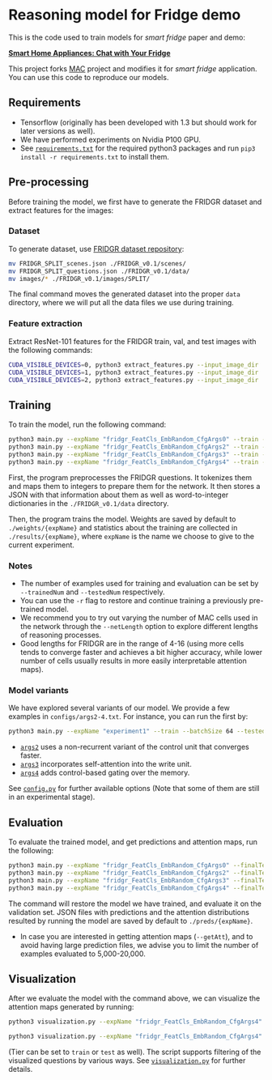# Reasoning model for Fridge demo

This is the code used to train models for *smart fridge* paper and demo:

**[Smart Home Appliances: Chat with Your Fridge](https://arxiv.org/pdf/1912.?????.pdf)**

This project forks [MAC](https://github.com/stanfordnlp/mac-network) project and modifies it for *smart fridge* application. You can use this code to reproduce our models.

## Requirements
- Tensorflow (originally has been developed with 1.3 but should work for later versions as well).
- We have performed experiments on Nvidia P100 GPU.
- See [`requirements.txt`](requirements.txt) for the required python3 packages and run `pip3 install -r requirements.txt` to install them.

## Pre-processing
Before training the model, we first have to generate the FRIDGR dataset and extract features for the images:

### Dataset
To generate dataset, use [FRIDGR dataset repository](https://github.com/gudovskiy/fridge-dataset/):
```bash
mv FRIDGR_SPLIT_scenes.json ./FRIDGR_v0.1/scenes/
mv FRIDGR_SPLIT_questions.json ./FRIDGR_v0.1/data/
mv images/* ./FRIDGR_v0.1/images/SPLIT/
```

The final command moves the generated dataset into the proper `data` directory, where we will put all the data files we use during training.

### Feature extraction
Extract ResNet-101 features for the FRIDGR train, val, and test images with the following commands:
```bash
CUDA_VISIBLE_DEVICES=0, python3 extract_features.py --input_image_dir ./images/train --output_h5_file ./data/train.h5 --batch_size 100
CUDA_VISIBLE_DEVICES=1, python3 extract_features.py --input_image_dir ./images/val   --output_h5_file ./data/val.h5 --batch_size 100
CUDA_VISIBLE_DEVICES=2, python3 extract_features.py --input_image_dir ./images/test  --output_h5_file ./data/test.h5 --batch_size 100
```

## Training 
To train the model, run the following command:
```bash
python3 main.py --expName "fridgr_FeatCls_EmbRandom_CfgArgs0" --train --batchSize 64 --testedNum 10000 --epochs 25 --netLength 4 --gpus 0 @configs/args.txt
python3 main.py --expName "fridgr_FeatCls_EmbRandom_CfgArgs2" --train --batchSize 64 --testedNum 10000 --epochs 40 --netLength 6 --gpus 1 @configs/args2.txt
python3 main.py --expName "fridgr_FeatCls_EmbRandom_CfgArgs3" --train --batchSize 64 --testedNum 10000 --epochs 40 --netLength 6 --gpus 2 @configs/args3.txt
python3 main.py --expName "fridgr_FeatCls_EmbRandom_CfgArgs4" --train --batchSize 64 --testedNum 10000 --epochs 40 --netLength 6 --gpus 3 @configs/args4.txt
```

First, the program preprocesses the FRIDGR questions. It tokenizes them and maps them to integers to prepare them for the network. It then stores a JSON with that information about them as well as word-to-integer dictionaries in the `./FRIDGR_v0.1/data` directory.

Then, the program trains the model. Weights are saved by default to `./weights/{expName}` and statistics about the training are collected in `./results/{expName}`, where `expName` is the name we choose to give to the current experiment. 

### Notes
- The number of examples used for training and evaluation can be set by `--trainedNum` and `--testedNum` respectively.
- You can use the `-r` flag to restore and continue training a previously pre-trained model. 
- We recommend you to try out varying the number of MAC cells used in the network through the `--netLength` option to explore different lengths of reasoning processes.
- Good lengths for FRIDGR are in the range of 4-16 (using more cells tends to converge faster and achieves a bit higher accuracy, while lower number of cells usually results in more easily interpretable attention maps). 

### Model variants
We have explored several variants of our model. We provide a few examples in `configs/args2-4.txt`. For instance, you can run the first by: 
```bash
python3 main.py --expName "experiment1" --train --batchSize 64 --testedNum 10000 --epochs 40 --netLength 6 @configs/args2.txt
```
- [`args2`](config/args2.txt) uses a non-recurrent variant of the control unit that converges faster.
- [`args3`](config/args3.txt) incorporates self-attention into the write unit.
- [`args4`](config/args4.txt) adds control-based gating over the memory.

See [`config.py`](config.py) for further available options (Note that some of them are still in an experimental stage).

## Evaluation
To evaluate the trained model, and get predictions and attention maps, run the following: 
```bash
python3 main.py --expName "fridgr_FeatCls_EmbRandom_CfgArgs0" --finalTest --batchSize 64 --testedNum 10000 --netLength 4 --gpus 3 --getPreds --getAtt -r @configs/args.txt
python3 main.py --expName "fridgr_FeatCls_EmbRandom_CfgArgs2" --finalTest --batchSize 64 --testedNum 10000 --netLength 6 --gpus 4 --getPreds --getAtt -r @configs/args2.txt
python3 main.py --expName "fridgr_FeatCls_EmbRandom_CfgArgs3" --finalTest --batchSize 64 --testedNum 10000 --netLength 6 --gpus 5 --getPreds --getAtt -r @configs/args3.txt
python3 main.py --expName "fridgr_FeatCls_EmbRandom_CfgArgs4" --finalTest --batchSize 64 --testedNum 10000 --netLength 6 --gpus 6 --getPreds --getAtt -r @configs/args4.txt
```
The command will restore the model we have trained, and evaluate it on the validation set. JSON files with predictions and the attention distributions resulted by running the model are saved by default to `./preds/{expName}`.

- In case you are interested in getting attention maps (`--getAtt`), and to avoid having large prediction files, we advise you to limit the number of examples evaluated to 5,000-20,000.

## Visualization
After we evaluate the model with the command above, we can visualize the attention maps generated by running:
```bash
python3 visualization.py --expName "fridgr_FeatCls_EmbRandom_CfgArgs4" --tier val

python3 visualization.py --expName "fridgr_FeatCls_EmbRandom_CfgArgs4" --tier test --imageBasedir ./images --dataBasedir ./FRIDGR_v0.1

```
(Tier can be set to `train` or `test` as well). The script supports filtering of the visualized questions by various ways. See [`visualization.py`](visualization.py) for further details.
